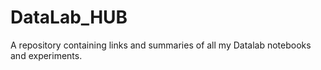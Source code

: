 # DataLab_HUB
A repository containing links and summaries of all my Datalab notebooks and experiments.
